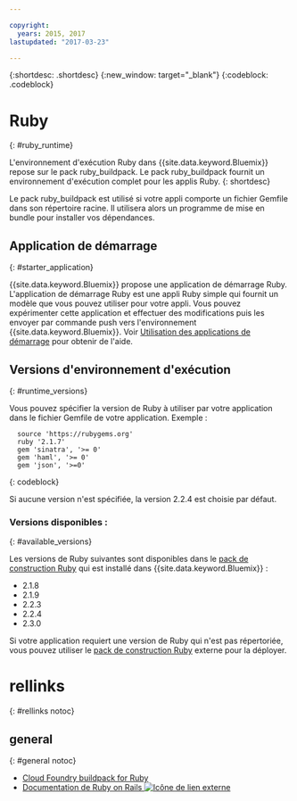 ```yaml
---

copyright:
  years: 2015, 2017
lastupdated: "2017-03-23"

---
```


{:shortdesc: .shortdesc}
{:new_window: target="_blank"}
{:codeblock: .codeblock}

# Ruby
{: #ruby_runtime}

L'environnement d'exécution Ruby dans {{site.data.keyword.Bluemix}} repose sur le pack ruby_buildpack.
Le pack ruby_buildpack fournit un environnement d'exécution complet pour les applis Ruby.
{: shortdesc}

Le pack ruby_buildpack est utilisé si votre appli comporte un fichier Gemfile dans son répertoire racine. Il utilisera alors un programme de mise en bundle pour installer vos dépendances.

## Application de démarrage
{: #starter_application}

{{site.data.keyword.Bluemix}} propose une application de démarrage Ruby.  L'application de démarrage Ruby est une appli Ruby simple qui fournit un modèle que vous pouvez utiliser pour votre appli. Vous pouvez expérimenter cette application et effectuer des modifications puis les envoyer par commande push vers l'environnement {{site.data.keyword.Bluemix}}.  Voir [Utilisation des applications de démarrage](/docs/cfapps/starter_app_usage.html) pour obtenir de l'aide.

## Versions d'environnement d'exécution
{: #runtime_versions}

Vous pouvez spécifier la version de Ruby à utiliser par votre application dans le fichier Gemfile de votre application. Exemple :


```
  source 'https://rubygems.org'
  ruby '2.1.7'
  gem 'sinatra', '>= 0'
  gem 'haml', '>= 0'
  gem 'json', '>=0'
```
{: codeblock}

Si aucune version n'est spécifiée, la version 2.2.4 est choisie par défaut.

### Versions disponibles :
{: #available_versions}

Les versions de Ruby suivantes sont disponibles dans le [pack de construction Ruby](https://github.com/cloudfoundry/ruby-buildpack/releases/tag/v1.6.16) qui est installé dans {{site.data.keyword.Bluemix}} :

* 2.1.8
* 2.1.9
* 2.2.3
* 2.2.4
* 2.3.0

Si votre application requiert une version de Ruby qui n'est pas répertoriée, vous pouvez
utiliser le [pack de construction Ruby](https://github.com/cloudfoundry/ruby-buildpack) externe pour la déployer.

# rellinks
{: #rellinks notoc}
## general
{: #general notoc}
* [Cloud Foundry buildpack for Ruby](https://github.com/cloudfoundry/cf-buildpack-ruby)
* [Documentation de Ruby on Rails ![Icône de lien externe](../../icons/launch-glyph.svg "Icône de lien externe")](http://api.rubyonrails.org/)

